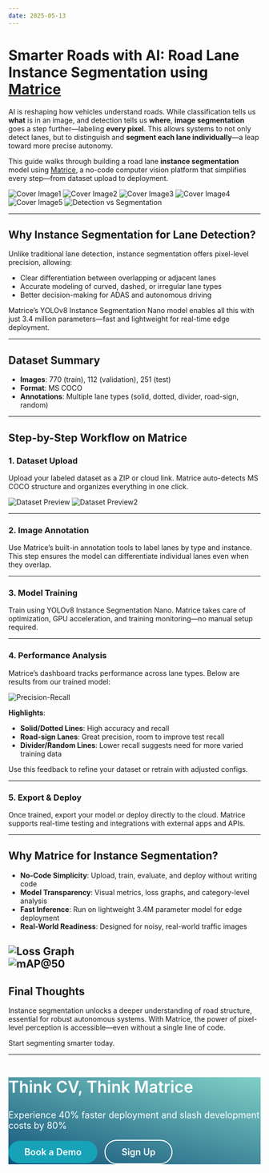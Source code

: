 ```yaml
---
date: 2025-05-13
---
```


<meta title="Road Lane Instance Segmentation"
      description="Discover how instance segmentation enables precise road lane understanding for autonomous vehicles using Matrice's no-code computer vision platform.">
<meta name="keywords" content="Matrice AI, instance segmentation, lane detection, road safety, autonomous vehicles, ADAS, YOLOv8, model training, dataset annotation, no-code AI, real-time perception, computer vision, model deployment, model inference">

# Smarter Roads with AI: Road Lane Instance Segmentation using [Matrice](https://matrice.ai)

AI is reshaping how vehicles understand roads. While classification tells us **what** is in an image, and detection tells us **where**, **image segmentation** goes a step further—labeling **every pixel**. This allows systems to not only detect lanes, but to distinguish and **segment each lane individually**—a leap toward more precise autonomy.

This guide walks through building a road lane **instance segmentation** model using [Matrice](https://matrice.ai), a no-code computer vision platform that simplifies every step—from dataset upload to deployment.

![Cover Image1](./images/RoadLaneInstanceSeg_download1.png)
![Cover Image2](./images/RoadLaneInstanceSeg_download2.png)
![Cover Image3](./images/RoadLaneInstanceSeg_download3.png)
![Cover Image4](./images/RoadLaneInstanceSeg_download4.png)
![Cover Image5](./images/RoadLaneInstanceSeg_download5.png)
![Detection vs Segmentation](./images/segmentation_vs_detection.png)

---

## Why Instance Segmentation for Lane Detection?

Unlike traditional lane detection, instance segmentation offers pixel-level precision, allowing:

- Clear differentiation between overlapping or adjacent lanes  
- Accurate modeling of curved, dashed, or irregular lane types  
- Better decision-making for ADAS and autonomous driving

Matrice’s YOLOv8 Instance Segmentation Nano model enables all this with just 3.4 million parameters—fast and lightweight for real-time edge deployment.

---

## Dataset Summary

- **Images**: 770 (train), 112 (validation), 251 (test)  
- **Format**: MS COCO  
- **Annotations**: Multiple lane types (solid, dotted, divider, road-sign, random)

---

## Step-by-Step Workflow on Matrice

### 1. Dataset Upload

Upload your labeled dataset as a ZIP or cloud link. Matrice auto-detects MS COCO structure and organizes everything in one click.

![Dataset Preview](./images/RoadLaneInstanceSeg_Dataset.png)
![Dataset Preview2](./images/RoadLaneInstanceSeg_Dataset2.png)

---

### 2. Image Annotation

Use Matrice’s built-in annotation tools to label lanes by type and instance. This step ensures the model can differentiate individual lanes even when they overlap.

---

### 3. Model Training

Train using YOLOv8 Instance Segmentation Nano. Matrice takes care of optimization, GPU acceleration, and training monitoring—no manual setup required.

---

### 4. Performance Analysis

Matrice’s dashboard tracks performance across lane types. Below are results from our trained model:

![Precision-Recall](./images/RoadLaneInstanceSeg_PrecisionRecall.png)

**Highlights**:

- **Solid/Dotted Lines**: High accuracy and recall  
- **Road-sign Lanes**: Great precision, room to improve test recall  
- **Divider/Random Lines**: Lower recall suggests need for more varied training data

Use this feedback to refine your dataset or retrain with adjusted configs.

---

### 5. Export & Deploy

Once trained, export your model or deploy directly to the cloud. Matrice supports real-time testing and integrations with external apps and APIs.

---

## Why Matrice for Instance Segmentation?

- **No-Code Simplicity**: Upload, train, evaluate, and deploy without writing code  
- **Model Transparency**: Visual metrics, loss graphs, and category-level analysis  
- **Fast Inference**: Run on lightweight 3.4M parameter model for edge deployment  
- **Real-World Readiness**: Designed for noisy, real-world traffic images

![Loss Graph](./images/RoadLaneInstanceSeg_PrecisionLossGraph.png)  
![mAP@50](./images/RoadLaneInstanceSeg_map.png)
---

## Final Thoughts

Instance segmentation unlocks a deeper understanding of road structure, essential for robust autonomous systems. With Matrice, the power of pixel-level perception is accessible—even without a single line of code.

Start segmenting smarter today.

---

<!-- Footer CTA -->
<div class="py-lg-16 py-10 rounded py-2"  style="background-image: linear-gradient(15deg, #13547a 0%, #80d0c7 100%);">
  <div class="container p-2">
    <!-- row -->
    <div class="row justify-content-center text-center">
      <div class="col-md-9 col-12">
        <!-- heading -->
        <h2 class="my-0" style="color: #fff; font-size: 32px; font-weight: 600;">Think CV, Think Matrice</h2>
        <p class="px-lg-8 py-2 my-0" style="color: #fff; font-size: 18px;">Experience 40% faster deployment and slash development costs by 80%</p>
        <!-- buttons -->
        <div class="d-grid d-md-block">
          <a href="https://matrice.ai/#/demo" class="btn btn-primary mb-2 mb-md-0" 
            style="padding: 12px 32px; font-size: 18px; font-weight: 600; border-radius: 30px; background-color: #17a2b8; border: none; color: #fff; text-align: center; display: inline-block; text-decoration: none; transition: all 0.3s ease; margin-right: 10px;">
            Book a Demo
          </a>
          <a href="https://app.matrice.ai/sign-up" class="btn" 
            style="padding: 12px 32px; font-size: 18px; font-weight: 600; border-radius: 30px; border: 2px solid #fff; color: #fff; text-align: center; display: inline-block; text-decoration: none; transition: all 0.3s ease;">
            Sign Up
          </a>
        </div>
      </div>
    </div>
  </div>
</div>
